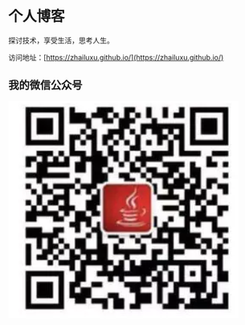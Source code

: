 # 个人博客

探讨技术，享受生活，思考人生。


访问地址：[https://zhailuxu.github.io/](https://zhailuxu.github.io/)




## 我的微信公众号

![](/assets/images/jiaduowechat.png)
